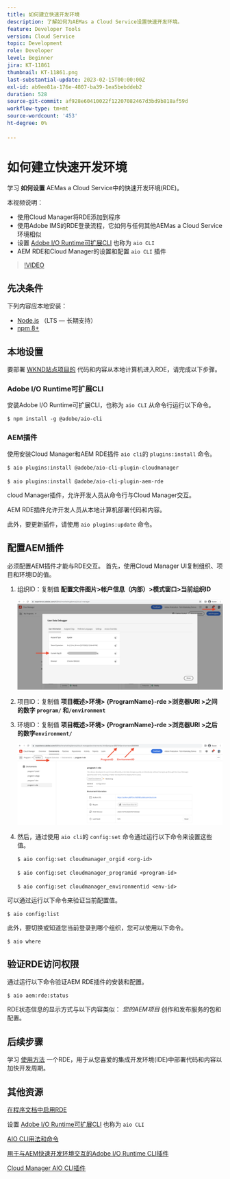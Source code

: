 ```yaml
---
title: 如何建立快速开发环境
description: 了解如何为AEMas a Cloud Service设置快速开发环境。
feature: Developer Tools
version: Cloud Service
topic: Development
role: Developer
level: Beginner
jira: KT-11861
thumbnail: KT-11861.png
last-substantial-update: 2023-02-15T00:00:00Z
exl-id: ab9ee81a-176e-4807-ba39-1ea5bebddeb2
duration: 528
source-git-commit: af928e60410022f12207082467d3bd9b818af59d
workflow-type: tm+mt
source-wordcount: '453'
ht-degree: 0%

---
```


# 如何建立快速开发环境

学习 **如何设置** AEMas a Cloud Service中的快速开发环境(RDE)。

本视频说明：

- 使用Cloud Manager将RDE添加到程序
- 使用Adobe IMS的RDE登录流程，它如何与任何其他AEMas a Cloud Service环境相似
- 设置 [Adobe I/O Runtime可扩展CLI](https://developer.adobe.com/runtime/docs/guides/tools/cli_install/) 也称为 `aio CLI`
- AEM RDE和Cloud Manager的设置和配置 `aio CLI` 插件

>[!VIDEO](https://video.tv.adobe.com/v/3415490?quality=12&learn=on)

## 先决条件

下列内容应本地安装：

- [Node.js](https://nodejs.org/en/) （LTS — 长期支持）
- [npm 8+](https://docs.npmjs.com/)

## 本地设置

要部署 [WKND站点项目的](https://github.com/adobe/aem-guides-wknd#aem-wknd-sites-project) 代码和内容从本地计算机进入RDE，请完成以下步骤。

### Adobe I/O Runtime可扩展CLI

安装Adobe I/O Runtime可扩展CLI，也称为 `aio CLI` 从命令行运行以下命令。

```shell
$ npm install -g @adobe/aio-cli
```

### AEM插件

使用安装Cloud Manager和AEM RDE插件 `aio cli`的 `plugins:install` 命令。

```shell
$ aio plugins:install @adobe/aio-cli-plugin-cloudmanager

$ aio plugins:install @adobe/aio-cli-plugin-aem-rde
```

cloud Manager插件，允许开发人员从命令行与Cloud Manager交互。

AEM RDE插件允许开发人员从本地计算机部署代码和内容。

此外，要更新插件，请使用 `aio plugins:update` 命令。

## 配置AEM插件

必须配置AEM插件才能与RDE交互。 首先，使用Cloud Manager UI复制组织、项目和环境ID的值。

1. 组织ID：复制值 **配置文件图片>帐户信息（内部）>模式窗口>当前组织ID**

   ![组织ID](./assets/Org-ID.png)

1. 项目ID：复制值 **项目概述>环境> {ProgramName}-rde >浏览器URI >之间的数字 `program/` 和`/environment`**

1. 环境ID：复制值 **项目概述>环境> {ProgramName}-rde >浏览器URI >之后的数字`environment/`**

   ![项目和环境ID](./assets/Program-Environment-Id.png)

1. 然后，通过使用 `aio cli`的 `config:set` 命令通过运行以下命令来设置这些值。

   ```shell
   $ aio config:set cloudmanager_orgid <org-id>
   
   $ aio config:set cloudmanager_programid <program-id>
   
   $ aio config:set cloudmanager_environmentid <env-id>
   ```

可以通过运行以下命令来验证当前配置值。

```shell
$ aio config:list
```

此外，要切换或知道您当前登录到哪个组织，您可以使用以下命令。

```shell
$ aio where
```

## 验证RDE访问权限

通过运行以下命令验证AEM RDE插件的安装和配置。

```shell
$ aio aem:rde:status
```

RDE状态信息的显示方式与以下内容类似： _您的AEM项目_ 创作和发布服务的包和配置。

## 后续步骤

学习 [使用方法](./how-to-use.md) 一个RDE，用于从您喜爱的集成开发环境(IDE)中部署代码和内容以加快开发周期。


## 其他资源

[在程序文档中启用RDE](https://experienceleague.adobe.com/docs/experience-manager-cloud-service/content/implementing/developing/rapid-development-environments.html#enabling-rde-in-a-program)

设置 [Adobe I/O Runtime可扩展CLI](https://developer.adobe.com/runtime/docs/guides/tools/cli_install/) 也称为 `aio CLI`

[AIO CLI用法和命令](https://github.com/adobe/aio-cli#usage)

[用于与AEM快速开发环境交互的Adobe I/O Runtime CLI插件](https://github.com/adobe/aio-cli-plugin-aem-rde#aio-cli-plugin-aem-rde)

[Cloud Manager AIO CLI插件](https://github.com/adobe/aio-cli-plugin-cloudmanager)
